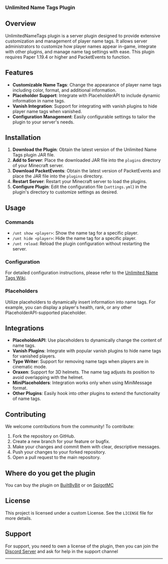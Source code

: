 
### Unlimited Name Tags Plugin

## Overview

UnlimitedNameTags plugin is a server plugin designed to provide extensive customization and management of player name tags. It allows server administrators to customize how player names appear in-game, integrate with other plugins, and manage name tag settings with ease. This plugin requires Paper 1.19.4 or higher and PacketEvents to function.

## Features

- **Customizable Name Tags**: Change the appearance of player name tags including color, format, and additional information.
- **Placeholder Support**: Integrate with PlaceholderAPI to include dynamic information in name tags.
- **Vanish Integration**: Support for integrating with vanish plugins to hide player name tags when vanished.
- **Configuration Management**: Easily configurable settings to tailor the plugin to your server's needs.

## Installation

1. **Download the Plugin**: Obtain the latest version of the Unlimited Name Tags plugin JAR file.
2. **Add to Server**: Place the downloaded JAR file into the `plugins` directory of your Minecraft server.
3. **Download PacketEvents**: Obtain the latest version of PacketEvents and place the JAR file into the `plugins` directory.
4. **Restart Server**: Restart your Minecraft server to load the plugins.
5. **Configure Plugin**: Edit the configuration file (`settings.yml`) in the plugin's directory to customize settings as desired.

## Usage

### Commands

- `/unt show <player>`: Show the name tag for a specific player.
- `/unt hide <player>`: Hide the name tag for a specific player.
- `/unt reload`: Reload the plugin configuration without restarting the server.

### Configuration

For detailed configuration instructions, please refer to the [Unlimited Name Tags Wiki](https://alexdev-s-organization.gitbook.io/unlimitednametags).

### Placeholders

Utilize placeholders to dynamically insert information into name tags. For example, you can display a player's health, rank, or any other PlaceholderAPI-supported placeholder.

## Integrations

- **PlaceholderAPI**: Use placeholders to dynamically change the content of name tags.
- **Vanish Plugins**: Integrate with popular vanish plugins to hide name tags for vanished players.
- **Type Writer**: Support for removing name tags when players are in cinematic mode.
- **Oraxen**: Support for 3D helmets. The name tag adjusts its position to avoid overlapping with the helmet.
- **MiniPlaceholders**: Integration works only when using MiniMessage format.
- **Other Plugins**: Easily hook into other plugins to extend the functionality of name tags.

## Contributing

We welcome contributions from the community! To contribute:

1. Fork the repository on GitHub.
2. Create a new branch for your feature or bugfix.
3. Make your changes and commit them with clear, descriptive messages.
4. Push your changes to your forked repository.
5. Open a pull request to the main repository.

## Where do you get the plugin
You can buy the plugin on [BuiltByBit](https://builtbybit.com/resources/unlimitednametags.46172/) or on [SpigotMC](https://www.spigotmc.org/resources/unlimitednametags.117526/)

## License

This project is licensed under a custom License. See the `LICENSE` file for more details.

## Support

For support, you need to own a license of the plugin, then you can join the [Discord Server](https://discord.gg/W4Fu8fqCKs) and ask for help in the support channel

---
